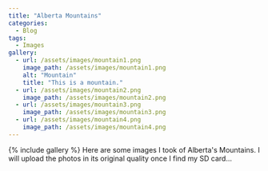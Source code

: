 ```yaml
---
title: "Alberta Mountains"
categories:
  - Blog
tags:
  - Images
gallery:
  - url: /assets/images/mountain1.png
    image_path: /assets/images/mountain1.png
    alt: "Mountain"
    title: "This is a mountain."
  - url: /assets/images/mountain2.png
    image_path: /assets/images/mountain2.png 
  - url: /assets/images/mountain3.png
    image_path: /assets/images/mountain3.png
  - url: /assets/images/mountain4.png
    image_path: /assets/images/mountain4.png   
---
```

{% include gallery %}
Here are some images I took of Alberta's Mountains. I will upload the photos in its original quality once I find my SD card...
